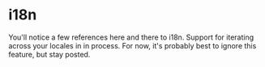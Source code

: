 # i18n

You'll notice a few references here and there to i18n. Support for iterating across your locales in in process. For now, it's probably best to ignore this feature, but stay posted.